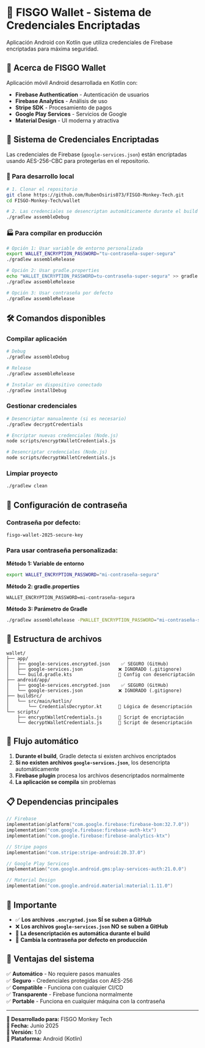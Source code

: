# 🔐 FISGO Wallet - Sistema de Credenciales Encriptadas

Aplicación Android con Kotlin que utiliza credenciales de Firebase encriptadas para máxima seguridad.

## 📱 Acerca de FISGO Wallet

Aplicación móvil Android desarrollada en Kotlin con:
- **Firebase Authentication** - Autenticación de usuarios
- **Firebase Analytics** - Análisis de uso
- **Stripe SDK** - Procesamiento de pagos
- **Google Play Services** - Servicios de Google
- **Material Design** - UI moderna y atractiva

## 🔐 Sistema de Credenciales Encriptadas

Las credenciales de Firebase (`google-services.json`) están encriptadas usando AES-256-CBC para protegerlas en el repositorio.

### 🚀 Para desarrollo local

```bash
# 1. Clonar el repositorio
git clone https://github.com/RubenOsiris073/FISGO-Monkey-Tech.git
cd FISGO-Monkey-Tech/wallet

# 2. Las credenciales se desencriptan automáticamente durante el build
./gradlew assembleDebug
```

### 🏭 Para compilar en producción

```bash
# Opción 1: Usar variable de entorno personalizada
export WALLET_ENCRYPTION_PASSWORD="tu-contraseña-super-segura"
./gradlew assembleRelease

# Opción 2: Usar gradle.properties
echo "WALLET_ENCRYPTION_PASSWORD=tu-contraseña-super-segura" >> gradle.properties
./gradlew assembleRelease

# Opción 3: Usar contraseña por defecto
./gradlew assembleRelease
```

## 🛠️ Comandos disponibles

### Compilar aplicación
```bash
# Debug
./gradlew assembleDebug

# Release
./gradlew assembleRelease

# Instalar en dispositivo conectado
./gradlew installDebug
```

### Gestionar credenciales
```bash
# Desencriptar manualmente (si es necesario)
./gradlew decryptCredentials

# Encriptar nuevas credenciales (Node.js)
node scripts/encryptWalletCredentials.js

# Desencriptar credenciales (Node.js)
node scripts/decryptWalletCredentials.js
```

### Limpiar proyecto
```bash
./gradlew clean
```

## 🔑 Configuración de contraseña

### Contraseña por defecto:
```
fisgo-wallet-2025-secure-key
```

### Para usar contraseña personalizada:

**Método 1: Variable de entorno**
```bash
export WALLET_ENCRYPTION_PASSWORD="mi-contraseña-segura"
```

**Método 2: gradle.properties**
```properties
WALLET_ENCRYPTION_PASSWORD=mi-contraseña-segura
```

**Método 3: Parámetro de Gradle**
```bash
./gradlew assembleRelease -PWALLET_ENCRYPTION_PASSWORD="mi-contraseña-segura"
```

## 📁 Estructura de archivos

```
wallet/
├── app/
│   ├── google-services.encrypted.json    ✅ SEGURO (GitHub)
│   ├── google-services.json             ❌ IGNORADO (.gitignore)
│   └── build.gradle.kts                 📝 Config con desencriptación
├── android/app/
│   ├── google-services.encrypted.json    ✅ SEGURO (GitHub)
│   └── google-services.json             ❌ IGNORADO (.gitignore)
├── buildSrc/
│   └── src/main/kotlin/
│       └── CredentialsDecryptor.kt      🔐 Lógica de desencriptación
└── scripts/
    ├── encryptWalletCredentials.js      📝 Script de encriptación
    └── decryptWalletCredentials.js      📝 Script de desencriptación
```

## 🔄 Flujo automático

1. **Durante el build**, Gradle detecta si existen archivos encriptados
2. **Si no existen archivos `google-services.json`**, los desencripta automáticamente
3. **Firebase plugin** procesa los archivos desencriptados normalmente
4. **La aplicación se compila** sin problemas

## 📋 Dependencias principales

```kotlin
// Firebase
implementation(platform("com.google.firebase:firebase-bom:32.7.0"))
implementation("com.google.firebase:firebase-auth-ktx")
implementation("com.google.firebase:firebase-analytics-ktx")

// Stripe pagos
implementation("com.stripe:stripe-android:20.37.0")

// Google Play Services
implementation("com.google.android.gms:play-services-auth:21.0.0")

// Material Design
implementation("com.google.android.material:material:1.11.0")
```

## 🚨 Importante

- ✅ **Los archivos `.encrypted.json` SÍ se suben a GitHub**
- ❌ **Los archivos `google-services.json` NO se suben a GitHub**
- 🔐 **La desencriptación es automática durante el build**
- 🔑 **Cambia la contraseña por defecto en producción**

## 🎯 Ventajas del sistema

✅ **Automático** - No requiere pasos manuales  
✅ **Seguro** - Credenciales protegidas con AES-256  
✅ **Compatible** - Funciona con cualquier CI/CD  
✅ **Transparente** - Firebase funciona normalmente  
✅ **Portable** - Funciona en cualquier máquina con la contraseña  

---

**🏢 Desarrollado para:** FISGO Monkey Tech  
**📅 Fecha:** Junio 2025  
**🚀 Versión:** 1.0  
**📱 Plataforma:** Android (Kotlin)